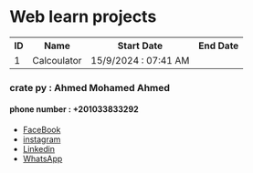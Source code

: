 <h1>Web learn projects</h1>
<table>
  <tr>
    <th>ID</th>
    <th>Name</th>
    <th>Start Date</th>
    <th>End Date</th>
  </tr>
  <tr>
    <td>1</td>
    <td>Calcoulator</td>
    <td>15/9/2024 : 07:41 AM</td>
    <td></td>
  </tr>
</table>

<h3>crate py : Ahmed Mohamed Ahmed</h3>
<h4>phone number : +201033833292</h4>
<ul>
  <li>
    <a href="https://www.facebook.com/profile.php?id=100081493688072" >FaceBook</a>
  </li>
  <li>
    <a href="" >instagram</a>
  </li>
  <li>
    <a href="" >Linkedin</a>
  </li>
  <li>
    <a href="https://wa.me/201033833292" >WhatsApp</a>
  </li>
</ul>

